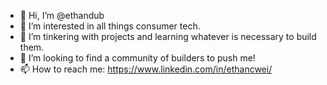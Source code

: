 - 👋 Hi, I’m @ethandub
- 👀 I’m interested in all things consumer tech. 
- 🌱 I’m tinkering with projects and learning whatever is necessary to build them.
- 💞️ I’m looking to find a community of builders to push me!
- 📫 How to reach me: https://www.linkedin.com/in/ethancwei/

<!---
ethandub/ethandub is a ✨ special ✨ repository because its `README.md` (this file) appears on your GitHub profile.
You can click the Preview link to take a look at your changes.
--->
